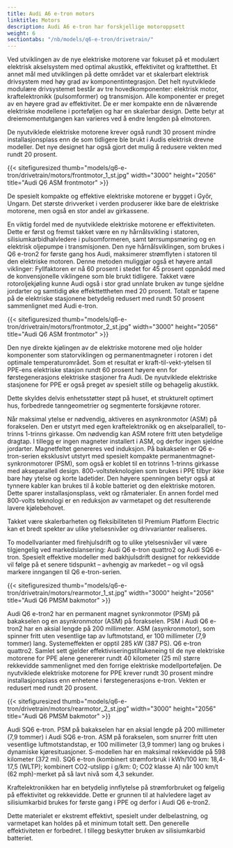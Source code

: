 ```yaml
---
title: Audi A6 e-tron motors
linktitle: Motors
description: Audi A6 e-tron har forskjellige motoroppsett
weight: 6
sectiontabs: "/nb/models/q6-e-tron/drivetrain/"
---
```

Ved utviklingen av de nye elektriske motorene var fokuset på et modulært elektrisk akselsystem med optimal akustikk, effektivitet og krafttetthet. Et annet mål med utviklingen på dette området var et skalerbart elektrisk drivsystem med høy grad av komponentintegrasjon. Det helt nyutviklede modulære drivsystemet består av tre hovedkomponenter: elektrisk motor, kraftelektronikk (pulsomformer) og transmisjon. Alle komponenter er preget av en høyere grad av effektivitet. De er mer kompakte enn de nåværende elektriske modellene i porteføljen og har en skalerbar design. Dette betyr at dreiemomentutgangen kan varieres ved å endre lengden på elmotoren.

De nyutviklede elektriske motorene krever også rundt 30 prosent mindre installasjonsplass enn de som tidligere ble brukt i Audis elektrisk drevne modeller. Det nye designet har også gjort det mulig å redusere vekten med rundt
20 prosent.

{{< sitefiguresized thumb="models/q6-e-tron/drivetrain/motors/frontmotor_1_st.jpg" width="3000" height="2056" title="Audi Q6 ASM frontmotor" >}}

De spesielt kompakte og effektive elektriske motorene er bygget i Győr, Ungarn. Det største drivverket i verden produserer ikke bare de elektriske motorene, men også en stor andel av girkassene.

En viktig fordel med de nyutviklede elektriske motorene er effektiviteten. Dette er først og fremst takket være en ny hårnålsvikling i statoren, silisiumkarbidhalvledere i pulsomformeren, samt tørrsumpsmøring og en elektrisk oljepumpe i transmisjonen. Den nye hårnålsviklingen, som brukes i Q6 e-tron2 for første gang hos Audi, maksimerer strømflyten i statoren til den elektriske motoren. Denne metoden muliggjør også et høyere antall viklinger: Fyllfaktoren er nå 60 prosent i stedet for 45 prosent oppnådd med de konvensjonelle viklingene som ble brukt tidligere. Takket være rotoroljekjøling kunne Audi også i stor grad unnlate bruken av tunge sjeldne jordarter og samtidig øke effekttettheten med 20 prosent. Totalt er tapene på de elektriske stasjonene betydelig redusert med rundt 50 prosent sammenlignet med Audi e-tron.

{{< sitefiguresized thumb="models/q6-e-tron/drivetrain/motors/frontmotor_2_st.jpg" width="3000" height="2056" title="Audi Q6 ASM frontmotor" >}}

Den nye direkte kjølingen av de elektriske motorene med olje holder komponenter som statorviklingen og permanentmagneter i rotoren i det optimale temperaturområdet. Som et resultat er kraft-til-vekt-ytelsen til PPE-ens elektriske stasjon rundt 60 prosent høyere enn for førstegenerasjons elektriske stasjoner fra Audi. De nyutviklede elektriske stasjonene for PPE er også preget av spesielt stille og behagelig akustikk.

Dette skyldes delvis enhetsstøtter støpt på huset, et strukturelt optimert hus, forbedrede tanngeometrier og segmenterte forskjøvne rotorer.

Når maksimal ytelse er nødvendig, aktiveres en asynkronmotor (ASM) på forakselen. Den er utstyrt med egen kraftelektronikk og en akselparallell, to-trinns 1-trinns girkasse. Om nødvendig kan ASM rotere fritt uten betydelige dragtap. I tillegg er ingen magneter installert i ASM, og derfor ingen sjeldne jordarter. Magnetfeltet genereres ved induksjon. På bakakselen er Q6 e-tron-serien eksklusivt utstyrt med spesielt kompakte permanentmagnet-synkronmotorer (PSM), som også er koblet til en totrinns 1-trinns girkasse med akseparallell design. 800-voltsteknologien som brukes i PPE tilbyr ikke bare høy ytelse og korte ladetider. Den høyere spenningen betyr også at tynnere kabler kan brukes til å koble batteriet og den elektriske motoren. Dette sparer installasjonsplass, vekt og råmaterialer. En annen fordel med 800-volts teknologi er en reduksjon av varmetapet og det resulterende lavere kjølebehovet.

Takket være skalerbarheten og fleksibiliteten til Premium Platform Electric kan et bredt spekter av ulike ytelsesnivåer og drivvarianter realiseres.

To modellvarianter med firehjulsdrift og to ulike ytelsesnivåer vil være tilgjengelig ved markedslansering: Audi Q6 e-tron quattro2 og Audi SQ6 e-tron. Spesielt effektive modeller med bakhjulsdrift designet for rekkevidde vil følge på et senere tidspunkt – avhengig av markedet – og vil også markere inngangen til Q6 e-tron-serien.

{{< sitefiguresized thumb="models/q6-e-tron/drivetrain/motors/rearmotor_1_st.jpg" width="3000" height="2056" title="Audi Q6 PMSM bakmotor" >}}

Audi Q6 e-tron2 har en permanent magnet synkronmotor (PSM) på bakakselen og en asynkronmotor (ASM) på forakselen. PSM i Audi Q6 e-tron2 har en aksial lengde på 200 millimeter. ASM (asynkronmotor), som spinner fritt uten vesentlige tap av luftmotstand, er 100 millimeter (7,9 tommer) lang. Systemeffekten er opptil 285 kW (387 PS). Q6 e-tron quattro2. Samlet sett gjelder effektiviseringstiltakeneing til de nye elektriske motorene for PPE alene genererer rundt 40 kilometer (25 mi) større rekkevidde sammenlignet med den forrige elektriske modellporteføljen. De nyutviklede elektriske motorene for PPE krever rundt 30 prosent mindre installasjonsplass enn enhetene i førstegenerasjons e-tron. Vekten er redusert med rundt 20 prosent.

{{< sitefiguresized thumb="models/q6-e-tron/drivetrain/motors/rearmotor_2_st.jpg" width="3000" height="2056" title="Audi Q6 PMSM bakmotor" >}}

Audi SQ6 e-tron. PSM på bakakselen har en aksial lengde på 200 millimeter (7,9 tommer) i Audi SQ6 e-tron. ASM på forakselen, som snurrer fritt uten vesentlige luftmotstandstap, er 100 millimeter (3,9 tommer) lang og brukes i dynamiske kjøresituasjoner. S-modellen har en maksimal rekkevidde på 598 kilometer (372 mi). SQ6 e-tron (kombinert strømforbruk i kWh/100 km: 18,4-17,5 (WLTP); kombinert CO2-utslipp i g/km: 0; CO2 klasse A) når 100 km/t (62 mph)-merket på så lavt nivå som 4,3 sekunder.

Kraftelektronikken har en betydelig innflytelse på strømforbruket og følgelig på effektivitet og rekkevidde. Dette er grunnen til at halvledere laget av silisiumkarbid brukes for første gang i PPE og derfor i Audi Q6 e-tron2.

Dette materialet er ekstremt effektivt, spesielt under delbelastning, og varmetapet kan holdes på et minimum totalt sett. Den generelle effektiviteten er forbedret. I tillegg beskytter bruken av silisiumkarbid batteriet.
